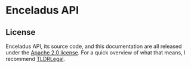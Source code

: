# Enceladus API

## License

Enceladus API, its source code, and this documentation are all released under the [Apache 2.0 license].
For a quick overview of what that means, I recommend [TLDRLegal].

[apache 2.0 license]: https://www.apache.org/licenses/LICENSE-2.0.html
[tldrlegal]: https://tldrlegal.com/license/apache-license-2.0-%28apache-2.0%29

